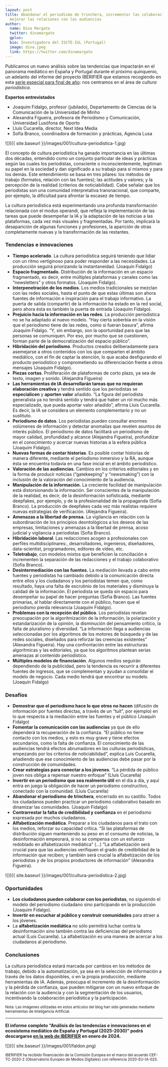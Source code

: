 ```yaml
---
layout: post
title: Abandonar el periodismo de trinchera, incrementar las colaboraciones y
  mejorar las relaciones con las audiencias
author:
  name: Dina Margato
  twitter: dinamargato
  gplus:  
  bio: Investigadora del ISCTE-IUL (Portugal)
  image: dina.jpeg
  link: https://twitter.com/dinamargato
---
```

Publicamos un nuevo análisis sobre las tendencias que impactarán en el panorama mediático en España y Portugal durante el próximo quinquenio, un adelanto del informe del proyecto IBERIFIER que estamos recogiendo en esta [serie especial para final de año](https://mip.umh.es/blog/2023/12/09/especial-tendencias-innovaciones-ecosistema-mediatico-de-espana-y-portugal-2025-2030/): nos centramos en el área de *cultura periodística*.

**Expertos entrevistados**

* Joaquim Fidalgo, profesor (jubilado), Departamento de Ciencias de la Comunicación de la Universidad de Minho
* Alexandra Figueira, profesora de Periodismo y Comunicación, Universidad Lusófona de Oporto
* Lluís Cucarella, director, Next Idea Media
* Sofia Branco, coordinadora de formación y prácticas, Agencia Lusa

![]({{ site.baseurl }}/images/001/cultura-periodistica-1.jpg)

El concepto de cultura periodística ha ganado importancia en las últimas dos décadas, entendido como un conjunto particular de ideas y prácticas según las cuales los periodistas, consciente o inconscientemente, legitiman su papel en la sociedad y dan significado a su trabajo para sí mismos y para los demás. Este entendimiento se basa en tres pilares: los métodos de trabajo (formatos, relación con las fuentes); las actitudes y valores; y la percepción de la realidad (criterios de noticiabilidad). Cabe señalar que los periodistas son una comunidad interpretativa transnacional, que comparte, por ejemplo, la dificultad para afrontar la escasez de tiempo.

La cultura periodística está experimentando una profunda transformación relacionada con el modus operandi, que refleja la implementación de las tareas que puede desempeñar la IA y la adaptación de las noticias a las plataformas, cada vez más visuales y fragmentadas. Por tanto, implicará la desaparición de algunas funciones y profesiones, la aparición de otras completamente nuevas y la transformación de las restantes.

### Tendencias e innovaciones

* **Tiempo acelerado**. La cultura periodística seguirá teniendo que lidiar con un ritmo vertiginoso para poder responder a las necesidades. La producción seguirá priorizando la instantaneidad. (Joaquín Fidalgo)
* **Espacio fragmentado.** Distribución de la información en un espacio fragmentado, es decir, entre múltiples plataformas y canales como las “newsletters” y otros formatos. (Joaquim Fidalgo).
* **Interpenetración de los medios**. Los medios tradicionales se mezclan con las redes sociales, hasta el punto de que estas últimas son ahora fuentes de información e inspiración para el trabajo informativo. La puerta de salida (compartir) de la información ha estado en la red social, pero ahora ésta es también la puerta de entrada (Joaquim Fidalgo).
* **Prejuicio hacia la información en las redes**. La producción periodística no se ha adaptado al nuevo modelo. “Hay cierta soberbia en la visión que el periodismo tiene de las redes, como si fueran basura”, afirma Joaquim Fidalgo. “Y, sin embargo, son la oportunidad para que las personas se comuniquen. Por eso, por mucho que se cuestionen, forman parte de la democratización del espacio público”.
* **Hibridación del periodismo**. Productos creados deliberadamente para asemejarse a otros contenidos con los que comparten el ámbito mediático, con el fin de captar la atención, lo que acaba desfigurando el producto periodístico y comprometiendo su diferenciación frente a otros mensajes (Joaquim Fidalgo).
* **Piezas cortas**. Proliferación de plataformas de corto plazo, ya sea de texto, imagen y sonido. (Alejandra Figueira)
* **Las herramientas de IA desarrollarán tareas que no requieran elaboración creativa** y tendrá sentido que los periodistas se **especialicen** y **aporten valor** añadido. “La figura del periodista generalista ya no tendrá sentido y tendrá que haber un rol mucho más especializado, que pueda aportar valor añadido”, afirma Lluís Cucarella. Es decir, la IA se considera un elemento complementario y no un sustituto.
* **Periodismo de datos**. Los periodistas pueden consultar enormes volúmenes de información y detectar anomalías que revelen asuntos de interés público. El periodismo de datos facilitará un periodismo de mayor calidad, profundidad y alcance (Alejandra Figueira), profundizar en el conocimiento y acercar nuevas historias a la esfera pública (Joaquim Fidalgo).
* **Nuevas formas de contar historias**. Es posible contar historias de manera diferente, mediante el periodismo inmersivo y la RA, aunque ésta se encuentra todavía en una fase inicial en el ámbito periodístico.
* **Valoración de las audiencias**. Cambios en los criterios editoriales y en la forma de producir noticias (“gatekeeping” y “newsmaking”) con la inclusión de la valoración del conocimiento de la audiencia.
* **Manipulación de la información.** La creciente facilidad de manipulación está distorsionando la información. Ser conscientes de la manipulación de la realidad, es decir, de la desinformación sofisticada, mediante deepfakes, por ejemplo, y de la profesionalidad de la propaganda (Sofia Branco). La producción de deepfakes cada vez más realistas requiere nuevas estrategias de verificación. (Alejandra Figueira).
* **Amenazas a la libertad de prensa.** La vigilancia en relación con la subordinación de los principios deontológicos a los deseos de las empresas, limitaciones y amenazas a la libertad de prensa, acoso judicial y vigilancia a periodistas (Sofia Branco).
* **Hibridación laboral**. Las redacciones acogen a profesionales con perfiles multidisciplinares:, desarrolladores, ingenieros, diseñadores, data-scientist, programadores, editores de vídeo, etc.
* **Teletrabajo**, con modelos mixtos que beneficien la conciliación e incrementen la separación de las redacciones y el trabajo colaborativo (Sofia Branco).
* **Desintermediación con las fuentes.** La mediación llevada a cabo entre fuentes y periodistas ha cambiado debido a la comunicación directa entre ellos y los ciudadanos y los periodistas temen que, como resultado, haya una falta de escrutinio de los materiales y disminuya la calidad de la información. El periodista se queda sin espacio para desempeñar su papel de hacer preguntas (Sofia Branco). Las fuentes primarias, al hablar directamente con el público, hacen que el periodismo pierda relevancia (Joaquim Fidalgo).
* **Problemas con la recepción del público**. Los periodistas revelan preocupación por la algoritmización de la información, la polarización y estandarización de la opinión, la disminución del pensamiento crítico, la falta de pluralismo y diversidad. “La información llega a audiencias seleccionadas por los algoritmos de los motores de búsqueda y de las redes sociales, diseñados para reforzar las creencias existentes” (Alexandra Figueira). Hay una confrontación entre las estructuras algorítmicas y las editoriales, ya que los algoritmos plantean serias amenazas al contenido periodístico.
* **Múltiples modelos de financiación**. Algunos medios seguirán dependiendo de la publicidad, pero la tendencia es recurrir a diferentes fuentes de ingresos, que se complementan y ayudan a consolidar el modelo de negocio. Cada medio tendrá que encontrar su modelo. (Joaquín Fidalgo)

### Desafíos

* **Demostrar que el periodismo hace lo que otros no hacen** (difusión de información por fuentes directas, a través de un “tuit”, por ejemplo) en lo que respecta a la mediación entre las fuentes y el público (Joaquín Fidalgo)
* **Fomentar la comunicación con las audiencias** ya que de ello dependerá la recuperación de la confianza. “El público no tiene contacto con los medios, y esto es muy grave y tiene efectos secundarios, como la falta de confianza. El conocimiento de las audiencias tendrá efectos abrumadores en las culturas periodísticas, empezando por los criterios de noticiabilidad”, explica Luis Cucarella, añadiendo que ese conocimiento de las audiencias debe pasar por la construcción de comunidades.
* **Crear estrategias para conectar a los jóvenes**. “La pérdida de público joven nos obliga a repensar nuestro enfoque” (Lluís Cucarella)
* **Invertir en un periodismo que sea realmente útil** en el día a día, y aquí entra en juego la obligación de hacer un periodismo constructivo, conectado con la comunidad. (Lluís Cucarella)
* **Abandonar el periodismo de trinchera**, encerrado en su castillo. Todos los ciudadanos pueden practicar un periodismo colaborativo basado en dinamizar las comunidades. (Joaquín Fidalgo)
* **Contrarrestar la falta de credibilidad y confianza** en el periodismo expresada por muchos ciudadanos.
* **Alfabetización mediática**. Preparar a los ciudadanos para el trato con los medios, reforzar su capacidad crítica. “Si las plataformas de distribución siguen manteniendo su peso en el consumo de noticias, la desinformación empeorará, si no se compensa con un esfuerzo redoblado en alfabetización mediática” (...) “La alfabetización será crucial para que las audiencias verifiquen el grado de credibilidad de la información que reciben; y también será crucial la alfabetización de los periodistas y de los propios productores de información” (Alexandra Figueira).

![]({{ site.baseurl }}/images/001/cultura-periodistica-2.jpg)

### Oportunidades

* **Los ciudadanos pueden colaborar con los periodistas**, no siguiendo el modelo del periodismo ciudadano sino participando en la producción (Joaquim Fidalgo).
* **Invertir en escuchar al público y construir comunidades** para atraer a los jóvenes.
* La **alfabetización mediática** no sólo permitirá luchar contra la desinformación sino también contra las deficiencias del periodismo actual (Luís Cucarella). La alfabetización es una manera de acercar a los ciudadanos al periodismo.

### Conclusiones

La cultura periodística estará marcada por cambios en los métodos de trabajo, debido a la automatización, ya sea en la selección de información a través de los datos disponibles, o en la propia producción, mediante herramientas de IA. Además, preocupa el incremento de la desinformación y la pérdida de confianza, que pueden mitigarse con un nuevo enfoque de la relación con la audiencia y con la segmentación de los usuarios, incentivando la colaboración periodística y la participación.

<sup>Nota: Las imágenes utilizadas en estos artículos del blog han sido generadas mediante herramientas de Inteligencia Artificial.

* * *

**El informe completo “Análisis de las tendencias e innovaciones en el ecosistema mediático de España y Portugal (2025-2030)” podrá descargarse [en la web de IBERIFIER](https://iberifier.eu/resultados/) en enero de 2024.**

![]({{ site.baseurl }}/images/001/faldon.png)

<sup>IBERIFIER ha recibido financiación de la Comisión Europea en el marco del acuerdo CEF-TC-2020-2 (Observatorio Europeo de Medios Digitales) con referencia 2020-EU-IA-025.<sup>